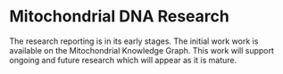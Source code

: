 # Mitochondrial DNA Research
 
The research reporting is in its early stages. The initial work  work is available on the Mitochondrial Knowledge Graph. This work will support ongoing and future research which will appear as it is mature.

